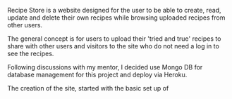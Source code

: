 Recipe Store is a website designed for the user to be able to create, read, update and delete their own recipes while browsing uploaded recipes from other users.

The general concept is for users to upload their 'tried and true' recipes to share with other users and visitors to the site who do not need a log in to see the recipes. 

Following discussions with my mentor, I decided use Mongo DB for database management for this project and deploy via Heroku. 

The creation of the site, started with the basic set up of 